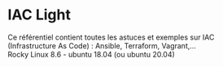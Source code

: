 # IAC Light

Ce référentiel contient toutes les astuces et exemples sur IAC (Infrastructure As Code) : Ansible, Terraform, Vagrant,... <br> 
Rocky Linux 8.6 - ubuntu 18.04 (ou ubuntu 20.04)